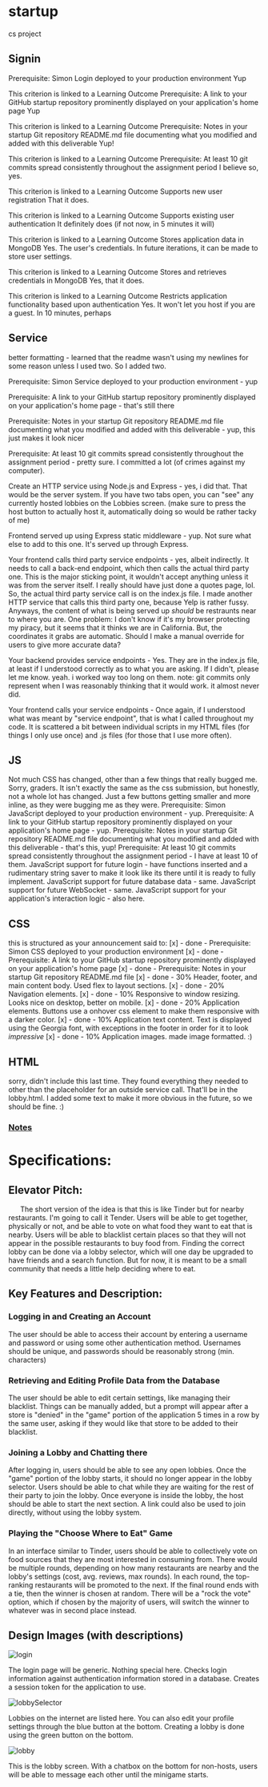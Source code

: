 # startup
 cs project
## Signin
Prerequisite: Simon Login deployed to your production environment
Yup	

This criterion is linked to a Learning Outcome Prerequisite: A link to your GitHub startup repository prominently displayed on your application's home page
Yup	


This criterion is linked to a Learning Outcome Prerequisite: Notes in your startup Git repository README.md file documenting what you modified and added with this deliverable
	Yup!

This criterion is linked to a Learning Outcome Prerequisite: At least 10 git commits spread consistently throughout the assignment period
	I believe so, yes.

This criterion is linked to a Learning Outcome Supports new user registration
	That it does.

This criterion is linked to a Learning Outcome Supports existing user authentication
It definitely does (if not now, in 5 minutes it will)

This criterion is linked to a Learning Outcome Stores application data in MongoDB
Yes. The user's credentials. In future iterations, it can be made to store user settings.

This criterion is linked to a Learning Outcome Stores and retrieves credentials in MongoDB
Yes, that it does.

This criterion is linked to a Learning Outcome Restricts application functionality based upon authentication
Yes. It won't let you host if you are a guest. In 10 minutes, perhaps





## Service
better formatting -  learned that the readme wasn't using my newlines for some reason unless I used two. So I added two.

Prerequisite: Simon Service deployed to your production environment - yup


Prerequisite: A link to your GitHub startup repository prominently displayed on your application's home page - that's still there


Prerequisite: Notes in your startup Git repository README.md file documenting what you modified and added with this deliverable - yup, this just makes it look nicer


Prerequisite: At least 10 git commits spread consistently throughout the assignment period - pretty sure. I committed a lot (of crimes against my computer).


Create an HTTP service using Node.js and Express - yes, i did that. That would be the server system. If you have two tabs open, you can "see" any currently hosted lobbies on the Lobbies screen. (make sure to press the host button to actually host it, automatically doing so would be rather tacky of me)


Frontend served up using Express static middleware  - yup. Not sure what else to add to this one. It's served up through Express.


Your frontend calls third party service endpoints - yes, albeit indirectly. It needs to call a back-end endpoint, which then calls the actual third party one. This is the major sticking point, it wouldn't accept anything unless it was from the server itself. I really should have just done a quotes page, lol. So, the actual third party service call is on the index.js file. I made another HTTP service that calls this third party one, because Yelp is rather fussy. Anyways, the content of what is being served up *should* be restraunts near to where you are. One problem: I don't know if it's my browser protecting my piracy, but it seems that it thinks we are in California. But, the coordinates it grabs are automatic. Should I make a manual override for users to give more accurate data?


Your backend provides service endpoints - Yes. They are in the index.js file, at least if I understood correctly as to what you are asking. If I didn't, please let me know.
yeah. i worked way too long on them.
note: git commits only represent when I was reasonably thinking that it would work.
it almost never did.


Your frontend calls your service endpoints - Once again, if I understood what was meant by "service endpoint", that is what I called throughout my code. It is scattered a bit between individual scripts in my HTML files (for things I only use once) and .js files (for those that I use more often).


## JS
Not much CSS has changed, other than a few things that really bugged me. Sorry, graders. It isn't exactly the same as the css submission, but honestly, not a whole lot has changed. Just a few buttons getting smaller and more inline, as they were bugging me as they were.
Prerequisite: Simon JavaScript deployed to your production environment  - yup.
Prerequisite: A link to your GitHub startup repository prominently displayed on your application's home page  - yup.
Prerequisite: Notes in your startup Git repository README.md file documenting what you modified and added with this deliverable - that's this, yup!
Prerequisite: At least 10 git commits spread consistently throughout the assignment period - I have at least 10 of them.
JavaScript support for future login - have functions inserted and a rudimentary string saver to make it look like its there until it is ready to fully implement.
JavaScript support for future database data - same.
JavaScript support for future WebSocket - same.
JavaScript support for your application's interaction logic - also here.

## CSS
this is structured as your announcement said to:
[x] - done - Prerequisite: Simon CSS deployed to your production environment
[x] - done - Prerequisite: A link to your GitHub startup repository prominently displayed on your application's home page
[x] - done - Prerequisite: Notes in your startup Git repository README.md file
[x] - done - 30% Header, footer, and main content body. Used flex to layout sections.
[x] - done - 20% Navigation elements. 
[x] - done - 10% Responsive to window resizing. Looks nice on desktop, better on mobile.
[x] - done - 20% Application elements. Buttons use a onhover css element to make them responsive with a darker color.
[x] - done - 10% Application text content. Text is displayed using the Georgia font, with exceptions in the footer in order for it to look *impressive*
[x] - done - 10% Application images. made image formatted. :)





## HTML
sorry, didn't include this last time. They found everything they needed to other than the placeholder for an outside service call. That'll be in the lobby.html. I added some text to make it more obvious in the future, so we should be fine. :)


### [Notes](notes.md)
# Specifications:
## Elevator Pitch: 
&nbsp;&nbsp;&nbsp;&nbsp;&nbsp; The short version of the idea is that this is like Tinder but for nearby restaurants. I'm going to call it Tender. Users will be able to get together, physically or not, and be able to vote on what food they want to eat that is nearby. Users will be able to blacklist certain places so that they will not appear in the possible restaurants to buy food from. Finding the correct lobby can be done via a lobby selector, which will one day be upgraded to have friends and a search function. But for now, it is meant to be a small community that needs a little help deciding where to eat.
## Key Features and Description:
### Logging in and Creating an Account
The user should be able to access their account by entering a username and password or using some other authentication method. Usernames should be unique, and passwords should be reasonably strong (min. characters)
### Retrieving and Editing Profile Data from the Database
The user should be able to edit certain settings, like managing their blacklist. Things can be manually added, but a prompt will appear after a store is "denied" in the "game" portion of the application 5 times in a row by the same user, asking if they would like that store to be added to their blacklist. 
### Joining a Lobby and Chatting there
After logging in, users should be able to see any open lobbies. Once the "game" portion of the lobby starts, it should no longer appear in the lobby selector. Users should be able to chat while they are waiting for the rest of their party to join the lobby. Once everyone is inside the lobby, the host should be able to start the next section. A link could also be used to join directly, without using the lobby system.
### Playing the "Choose Where to Eat" Game
In an interface similar to Tinder, users should be able to collectively vote on food sources that they are most interested in consuming from. There would be multiple rounds, depending on how many restaurants are nearby and the lobby's settings (cost, avg. reviews, max rounds). In each round, the top-ranking restaurants will be promoted to the next. If the final round ends with a tie, then the winner is chosen at random. There will be a "rock the vote" option, which if chosen by the majority of users, will switch the winner to whatever was in second place instead.
## Design Images (with descriptions)
![login](loginpage.png)

The login page will be generic. Nothing special here. Checks login information against authentication information stored in a database. Creates a session token for the application to use.

![lobbySelector](lobbySelectionPage.png)

Lobbies on the internet are listed here. You can also edit your profile settings through the blue button at the bottom. Creating a lobby is done using the green button on the bottom.

![lobby](lobby.png)

This is the lobby screen. With a chatbox on the bottom for non-hosts, users will be able to message each other until the minigame starts.
